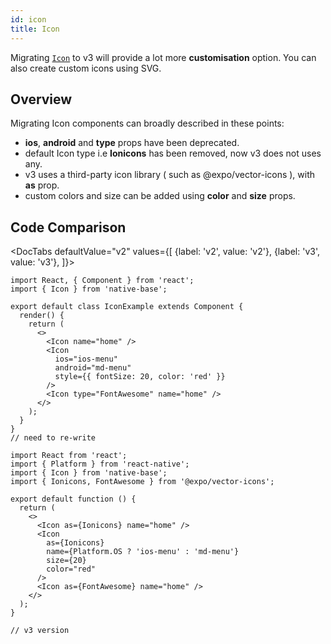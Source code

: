```yaml
---
id: icon
title: Icon
---
```





Migrating [`Icon`](icon.md) to v3 will provide a lot more **customisation** option. You can also create custom icons using SVG.

## Overview

Migrating Icon components can broadly described in these points:

- **ios**, **android** and **type** props have been deprecated.
- default Icon type i.e **Ionicons** has been removed, now v3 does not uses any.
- v3 uses a third-party icon library ( such as @expo/vector-icons ), with **as** prop.
- custom colors and size can be added using **color** and **size** props.

## Code Comparison

<DocTabs
defaultValue="v2"
values={[
{label: 'v2', value: 'v2'},
{label: 'v3', value: 'v3'},
]}>
<DocTabItem value="v2">

```tsx
import React, { Component } from 'react';
import { Icon } from 'native-base';

export default class IconExample extends Component {
  render() {
    return (
      <>
        <Icon name="home" />
        <Icon
          ios="ios-menu"
          android="md-menu"
          style={{ fontSize: 20, color: 'red' }}
        />
        <Icon type="FontAwesome" name="home" />
      </>
    );
  }
}
// need to re-write
```

</DocTabItem>
<DocTabItem value="v3">

```tsx
import React from 'react';
import { Platform } from 'react-native';
import { Icon } from 'native-base';
import { Ionicons, FontAwesome } from '@expo/vector-icons';

export default function () {
  return (
    <>
      <Icon as={Ionicons} name="home" />
      <Icon
        as={Ionicons}
        name={Platform.OS ? 'ios-menu' : 'md-menu'}
        size={20}
        color="red"
      />
      <Icon as={FontAwesome} name="home" />
    </>
  );
}

// v3 version
```

</DocTabItem>
</DocTabs>
